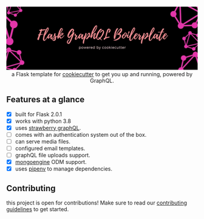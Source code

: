 <p align="center">
  <img src="assets/banner.jpg" />
  a Flask template for <a href="https://github.com/cookiecutter/cookiecutter">cookiecutter</a> to get you up and running, powered by GraphQL.
</p>

## Features at a glance

- [x] built for Flask 2.0.1
- [x] works with python 3.8
- [x] uses [strawberry graphQL](https://github.com/strawberry-graphql/strawberry).
- [ ] comes with an authentication system out of the box.
- [ ] can serve media files.
- [ ] configured email templates.
- [ ] graphQL file uploads support.
- [x] [mongoengine](https://github.com/MongoEngine/mongoengine) ODM support.
- [x] uses [pipenv](https://github.com/pypa/pipenv) to manage dependencies.

## Contributing

this project is open for contributions! Make sure to read our [contributing guidelines](.github/CONTRIBUTING.md) to get started.
